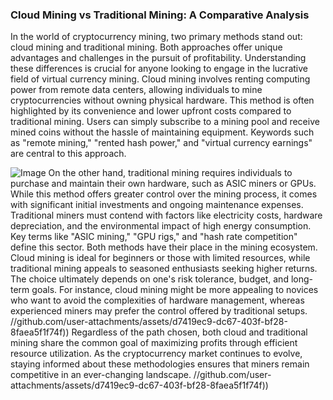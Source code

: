 ### Cloud Mining vs Traditional Mining: A Comparative Analysis
In the world of cryptocurrency mining, two primary methods stand out: cloud mining and traditional mining. Both approaches offer unique advantages and challenges in the pursuit of profitability. Understanding these differences is crucial for anyone looking to engage in the lucrative field of virtual currency mining.
Cloud mining involves renting computing power from remote data centers, allowing individuals to mine cryptocurrencies without owning physical hardware. This method is often highlighted by its convenience and lower upfront costs compared to traditional mining. Users can simply subscribe to a mining pool and receive mined coins without the hassle of maintaining equipment. Keywords such as "remote mining," "rented hash power," and "virtual currency earnings" are central to this approach.

![Image](https://github.com/user-attachments/assets/4a25d116-2220-4385-b08e-f287af8fcbc4)
On the other hand, traditional mining requires individuals to purchase and maintain their own hardware, such as ASIC miners or GPUs. While this method offers greater control over the mining process, it comes with significant initial investments and ongoing maintenance expenses. Traditional miners must contend with factors like electricity costs, hardware depreciation, and the environmental impact of high energy consumption. Key terms like "ASIC mining," "GPU rigs," and "hash rate competition" define this sector.
Both methods have their place in the mining ecosystem. Cloud mining is ideal for beginners or those with limited resources, while traditional mining appeals to seasoned enthusiasts seeking higher returns. The choice ultimately depends on one's risk tolerance, budget, and long-term goals. For instance, cloud mining might be more appealing to novices who want to avoid the complexities of hardware management, whereas experienced miners may prefer the control offered by traditional setups.
 //github.com/user-attachments/assets/d7419ec9-dc67-403f-bf28-8faea5f1f74f))
Regardless of the path chosen, both cloud and traditional mining share the common goal of maximizing profits through efficient resource utilization. As the cryptocurrency market continues to evolve, staying informed about these methodologies ensures that miners remain competitive in an ever-changing landscape.
 //github.com/user-attachments/assets/d7419ec9-dc67-403f-bf28-8faea5f1f74f))
